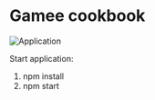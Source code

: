 # Gamee cookbook

![Application](assets/screenshot.png)

Start application:

1. npm install
2. npm start